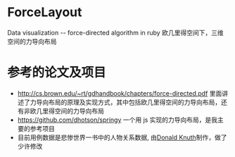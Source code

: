 # ForceLayout
Data visualization -- force-directed algorithm in ruby
欧几里得空间下，三维空间的力导向布局

# 参考的论文及项目
- http://cs.brown.edu/~rt/gdhandbook/chapters/force-directed.pdf
里面讲述了力导向布局的原理及实现方式，其中包括欧几里得空间的力导向布局，还有非欧几里得空间的力导向布局
- https://github.com/dhotson/springy 
一个用 js 实现的力导向布局，是我主要的参考项目
- 目前用例数据是悲惨世界一书中的人物关系数据, 由[Donald Knuth](https://www-cs-faculty.stanford.edu/~knuth/sgb.html)制作，做了少许修改
